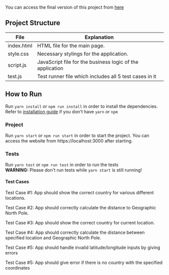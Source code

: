 You can access the final version of this project from [here](https://ahmethalac.github.io/CS458-SoftwareTesting-Projects/Project3)

## Project Structure
| File | Explanation |
|-|-|
| index.html | HTML file for the main page. |
| style.css | Necessary stylings for the application. |
| script.js | JavaScript file for the business logic of the application |
| test.js | Test runner file which includes all 5 test cases in it |


## How to Run
Run `yarn install` or `npm run install` in order to install the dependencies. Refer to [installation guide](https://docs.npmjs.com/downloading-and-installing-node-js-and-npm) if you don't have `yarn` or `npm`

### Project
Run `yarn start` or `npm run start` in order to start the project.
You can access the website from https://localhost:3000 after starting.

### Tests
Run `yarn test` or `npm run test` in order to run the tests  
**WARNING:** Please don't run tests while `yarn start` is still running!

#### Test Cases

Test Case #1: App should show the correct country for various different locations.

Test Case #2: App should correctly calculate the distance to Geographic North Pole.

Test Case #3: App should show the correct country for current location.

Test Case #4: App should correctly calculate the distance between specified location and Geographic North Pole.

Test Case #5: App should handle invalid latitude/longitude inputs by giving errors

Test Case #5: App should give error if there is no country with the specified coordinates
